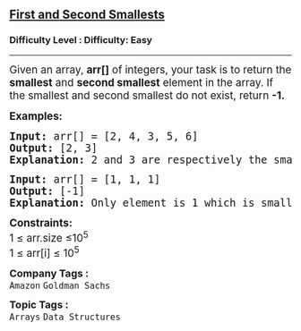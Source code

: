 <h2><a href="https://www.geeksforgeeks.org/problems/find-the-smallest-and-second-smallest-element-in-an-array3226/1?page=4&category=Arrays&company=Amazon&sortBy=submissions">First and Second Smallests</a></h2><h3>Difficulty Level : Difficulty: Easy</h3><hr><div class="problems_problem_content__Xm_eO"><p><span style="font-size: 14pt;">Given an array, <strong>arr[]</strong> of integers, your task is to return the <strong>smallest</strong> and <strong>second smallest</strong> element in the array. If the smallest and second smallest do not exist, return <strong style="font-family: -apple-system, BlinkMacSystemFont, 'Segoe UI', Roboto, Oxygen, Ubuntu, Cantarell, 'Open Sans', 'Helvetica Neue', sans-serif;">-1.</strong></span></p>
<p><span style="font-size: 14pt;"><strong>Examples:</strong></span></p>
<pre><span style="font-size: 14pt;"><strong>Input: </strong>arr[] = [2, 4, 3, 5, 6]
<strong>Output: </strong>[2, 3] 
<strong>Explanation:</strong> 2 and 3 are respectively the smallest and second smallest elements in the array.</span></pre>
<pre><span style="font-size: 14pt;"><strong>Input: </strong>arr[] = [1, 1, 1]
<strong>Output: </strong>[-1]
<strong>Explanation: </strong>Only element is 1 which is smallest, so there is no second smallest element.</span></pre>
<p><span style="font-size: 14pt;"><strong>Constraints:</strong><br>1 ≤ arr.size ≤10<sup>5</sup><br>1 ≤ arr[i] ≤ 10<sup>5</sup></span></p></div><p><span style=font-size:18px><strong>Company Tags : </strong><br><code>Amazon</code>&nbsp;<code>Goldman Sachs</code>&nbsp;<br><p><span style=font-size:18px><strong>Topic Tags : </strong><br><code>Arrays</code>&nbsp;<code>Data Structures</code>&nbsp;